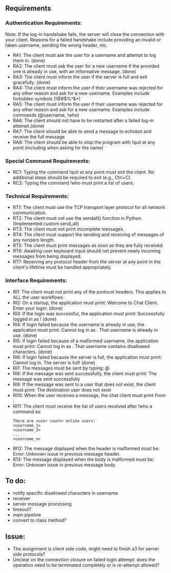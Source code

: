 ## Requirements

### Authentication Requirements:

Note: If the log-in handshake fails, the server will close the connection with your client. Reasons for a failed handshake include providing an invalid or taken username, sending the wrong header, etc.

- RA1: The client must ask the user for a username and attempt to log them in. (done)
- RA2: The client must ask the user for a new username if the provided one is already in use, with an informative message. (done)
- RA3: The client must inform the user if the server is full and exit gracefully. (done)
- RA4: The client must inform the user if their username was rejected for any other reason and ask for a new username. Examples include forbidden symbols (!@#$%^&*)
- RA5: The client must inform the user if their username was rejected for any other reason and ask for a new username. Examples include commands (@username, !who)
- RA6: The client should not have to be restarted after a failed log-in attempt.(done)
- RA7: The client should be able to send a message to echobot and receive the full message
- RA8: The client should be able to stop the program with !quit at any point (including when asking for the name)

### Special Command Requirements:

- RC1: Typing the command !quit at any point must exit the client. No additional steps should be required to exit (e.g., Ctrl+C).
- RC2: Typing the command !who must print a list of users.

### Technical Requirements:
- RT1: The client must use the TCP transport layer protocol for all network communication.
- RT2: The client must not use the sendall() function in Python. (Implemented custom send_all)
- RT3: The client must not print incomplete messages.
- RT4: The client must support the sending and receiving of messages of any nonzero length.
- RT5: The client must print messages as soon as they are fully received.
- RT6: Awaiting user keyboard input should not prevent newly incoming messages from being displayed.
- RT7: Receiving any protocol header from the server at any point in the client's lifetime must be handled appropriately.

### Interface Requirements:
- RI1: The client must not print any of the protocol headers. This applies to ALL the user workflows
- RI2: On a startup, the application must print: Welcome to Chat Client. Enter your login: (done)
- RI3: If the login was successful, the application must print: Successfully logged in as <username>! (done)
- RI4: If login failed because the username is already in use, the application must print: Cannot log in as <username>. That username is already in use. (done)
- RI5: If login failed because of a malformed username, the application must print: Cannot log in as <username>. That username contains disallowed characters. (done)
- RI6: If login failed because the server is full, the application must print: Cannot log in. The server is full! (done)
- RI7: The messages must be sent by typing: @<username> <message>
- RI8: If the message was sent successfully, the client must print: The message was sent successfully
- RI9: If the message was sent to a user that does not exist, the client must print: The destination user does not exist
- RI10: When the user receives a message, the chat client must print From <username>: <message>
- RI11: The client must receive the list of users received after !who a command as:
    ```
    There are <user count> online users: 
    <username_1>
    <username_2>
    ...
    <username_n>
    ```
- RI12: The message displayed when the header is malformed must be: Error: Unknown issue in previous message header.
- R13: The message displayed when the body is malformed must be: Error: Unknown issue in previous message body.

## To do:
- notify specific disallowed characters in username
- receiver
- server message processing
- timeout?
- main pipeline
- convert to class method?

## Issue:
- The assignment is client side code, might need to finish a3 for server side protocols?
- Unclear on the connection closure on failed login attempt: does the operation need to be terminated completely or is re-attempt allowed? 